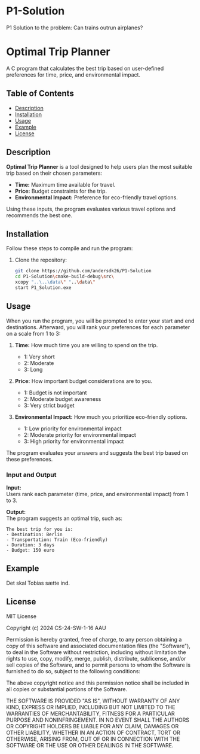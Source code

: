 # P1-Solution
P1 Solution to the problem: Can trains outrun airplanes?

# Optimal Trip Planner

A C program that calculates the best trip based on user-defined preferences for time, price, and environmental impact.

## Table of Contents
- [Description](#description)
- [Installation](#installation)
- [Usage](#usage)
- [Example](#example)
- [License](#license)

## Description
**Optimal Trip Planner** is a tool designed to help users plan the most suitable trip based on their chosen parameters:
- **Time:** Maximum time available for travel.
- **Price:** Budget constraints for the trip.
- **Environmental Impact:** Preference for eco-friendly travel options.

Using these inputs, the program evaluates various travel options and recommends the best one.

## Installation
Follow these steps to compile and run the program:

1. Clone the repository:
   ```bash
   git clone https://github.com/andersdk26/P1-Solution
   cd P1-Solution\cmake-build-debug\src\
   xcopy "..\..\data\" "..\data\"
   start P1_Solution.exe
   ```
## Usage
When you run the program, you will be prompted to enter your start and end destinations. 
Afterward, you will rank your preferences for each parameter on a scale from 1 to 3:

1. **Time:** How much time you are willing to spend on the trip.
    - 1: Very short
    - 2: Moderate
    - 3: Long

2. **Price:** How important budget considerations are to you.
    - 1: Budget is not important
    - 2: Moderate budget awareness
    - 3: Very strict budget

3. **Environmental Impact:** How much you prioritize eco-friendly options.
    - 1: Low priority for environmental impact
    - 2: Moderate priority for environmental impact
    - 3: High priority for environmental impact

The program evaluates your answers and suggests the best trip based on these preferences.

### Input and Output
**Input:**  
Users rank each parameter (time, price, and environmental impact) from 1 to 3.

**Output:**  
The program suggests an optimal trip, such as:
```text
The best trip for you is:
- Destination: Berlin
- Transportation: Train (Eco-friendly)
- Duration: 3 days
- Budget: 150 euro
```
## Example
Det skal Tobias sætte ind. 

## License

MIT License

Copyright (c) 2024 CS-24-SW-1-16 AAU

Permission is hereby granted, free of charge, to any person obtaining a copy of this software and associated documentation files (the "Software"), to deal in the Software without restriction, including without limitation the rights to use, copy, modify, merge, publish, distribute, sublicense, and/or sell copies of the Software, and to permit persons to whom the Software is furnished to do so, subject to the following conditions:

The above copyright notice and this permission notice shall be included in all copies or substantial portions of the Software.

THE SOFTWARE IS PROVIDED "AS IS", WITHOUT WARRANTY OF ANY KIND, EXPRESS OR IMPLIED, INCLUDING BUT NOT LIMITED TO THE WARRANTIES OF MERCHANTABILITY, FITNESS FOR A PARTICULAR PURPOSE AND NONINFRINGEMENT. IN NO EVENT SHALL THE AUTHORS OR COPYRIGHT HOLDERS BE LIABLE FOR ANY CLAIM, DAMAGES OR OTHER LIABILITY, WHETHER IN AN ACTION OF CONTRACT, TORT OR OTHERWISE, ARISING FROM, OUT OF OR IN CONNECTION WITH THE SOFTWARE OR THE USE OR OTHER DEALINGS IN THE SOFTWARE.


